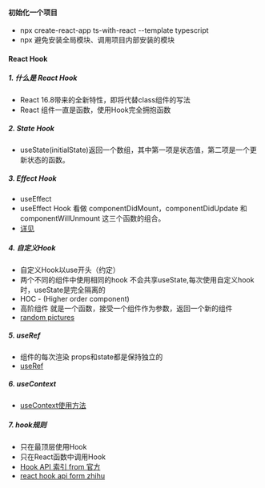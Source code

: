 #### 初始化一个项目
- npx create-react-app ts-with-react --template typescript
- npx 避免安装全局模块、调用项目内部安装的模块

#### React Hook
##### 1. 什么是 React Hook
- React 16.8带来的全新特性，即将代替class组件的写法
- React 组件一直是函数，使用Hook完全拥抱函数

##### 2. State Hook
- useState(initialState)返回一个数组，其中第一项是状态值，第二项是一个更新状态的函数。

##### 3. Effect Hook
- useEffect
- useEffect Hook 看做 componentDidMount，componentDidUpdate 和 componentWillUnmount 这三个函数的组合。
- [详见](https://blog.csdn.net/glorydx/article/details/114107703)

##### 4. 自定义Hook
- 自定义Hook以use开头（约定）
- 两个不同的组件中使用相同的hook 不会共享useState,每次使用自定义hook时，useState是完全隔离的
- HOC - (Higher order component)
- 高阶组件 就是一个函数，接受一个组件作为参数，返回一个新的组件
- [random pictures](https://dog.ceo/api/breeds/image/random)

##### 5. useRef
- 组件的每次渲染 props和state都是保持独立的
- [useRef](https://zhuanlan.zhihu.com/p/115230135)

##### 6. useContext
- [useContext使用方法](https://juejin.cn/post/6896353934525497357)

##### 7. hook规则
- 只在最顶层使用Hook
- 只在React函数中调用Hook
- [Hook API 索引 from 官方](https://zh-hans.reactjs.org/docs/hooks-reference.html)
- [react hook api form zhihu](https://zhuanlan.zhihu.com/p/424967794)




